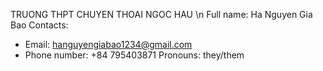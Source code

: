 TRUONG THPT CHUYEN THOAI NGOC HAU \n
Full name: Ha Nguyen Gia Bao
Contacts:
- Email: hanguyengiabao1234@gmail.com
- Phone number: +84 795403871
Pronouns: they/them
